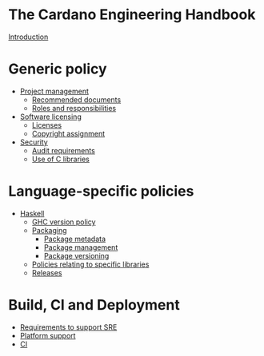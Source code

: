 # The Cardano Engineering Handbook

[Introduction](./introduction.md)

# Generic policy

<!-- You should write explicitly the build scenarios you are supporting (see CI) -->
<!-- Platform support -->

<!-- Guidelines 

> let's keept that out for the moment?

* Managing contributions
* Open-source community guidelines
-->

- [Project management]()
  - [Recommended documents]()
  - [Roles and responsibilities]()
- [Software licensing]()
  - [Licenses]()
  - [Copyright assignment]()
- [Security](./security/README.md)
  - [Audit requirements]()
  - [Use of C libraries]()

# Language-specific policies

- [Haskell]()
  - [GHC version policy](./haskell/ghc-version-policy.md)
  - [Packaging](./haskell/packaging/README.md)
    - [Package metadata]()
    - [Package management]()
    - [Package versioning]()
  - [Policies relating to specific libraries](./haskell/specific-library-policies/README.md)
  - [Releases](./haskell/releases/README.md)
  
<!-- TODO: better title? -->
# Build, CI and Deployment

- [Requirements to support SRE](./sre/sre-support.md)
- [Platform support]()
- [CI](./ci/README.md)

<!--
* Explicitly write down what are the tested platforms
* Be specific
-->

